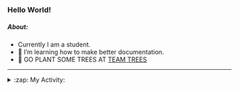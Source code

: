 ### Hello World!

##### About:
- Currently I am a student.
- 🌱 I’m learning how to make better documentation.
- 🌱 GO PLANT SOME TREES AT [TEAM TREES](https://teamtrees.org/)

---
<details>
  <summary>:zap: My Activity:</summary>
  
<!--START_SECTION:waka-->
![Code Time](http://img.shields.io/badge/Code%20Time-1%2C137%20hrs%2049%20mins-blue)

**I'm a Night 🦉** 

```text
🌞 Morning                1455 commits        ██░░░░░░░░░░░░░░░░░░░░░░░   09.33 % 
🌆 Daytime                5495 commits        █████████░░░░░░░░░░░░░░░░   35.24 % 
🌃 Evening                4474 commits        ███████░░░░░░░░░░░░░░░░░░   28.69 % 
🌙 Night                  4168 commits        ███████░░░░░░░░░░░░░░░░░░   26.73 % 
```
📅 **I'm Most Productive on Wednesday** 

```text
Monday                   2331 commits        ████░░░░░░░░░░░░░░░░░░░░░   14.95 % 
Tuesday                  2043 commits        ███░░░░░░░░░░░░░░░░░░░░░░   13.10 % 
Wednesday                3606 commits        ██████░░░░░░░░░░░░░░░░░░░   23.13 % 
Thursday                 1945 commits        ███░░░░░░░░░░░░░░░░░░░░░░   12.47 % 
Friday                   1516 commits        ██░░░░░░░░░░░░░░░░░░░░░░░   09.72 % 
Saturday                 1388 commits        ██░░░░░░░░░░░░░░░░░░░░░░░   08.90 % 
Sunday                   2763 commits        ████░░░░░░░░░░░░░░░░░░░░░   17.72 % 
```


📊 **This Week I Spent My Time On** 

```text
🔥 Editors: 
VS Code                  1 hr 50 mins        █████████████████████████   100.00 % 

🐱‍💻 Projects: 
praise                   1 hr 50 mins        █████████████████████████   100.00 % 
```


 Last Updated on 27/06/2023 00:16:18 UTC
<!--END_SECTION:waka-->
</details>
